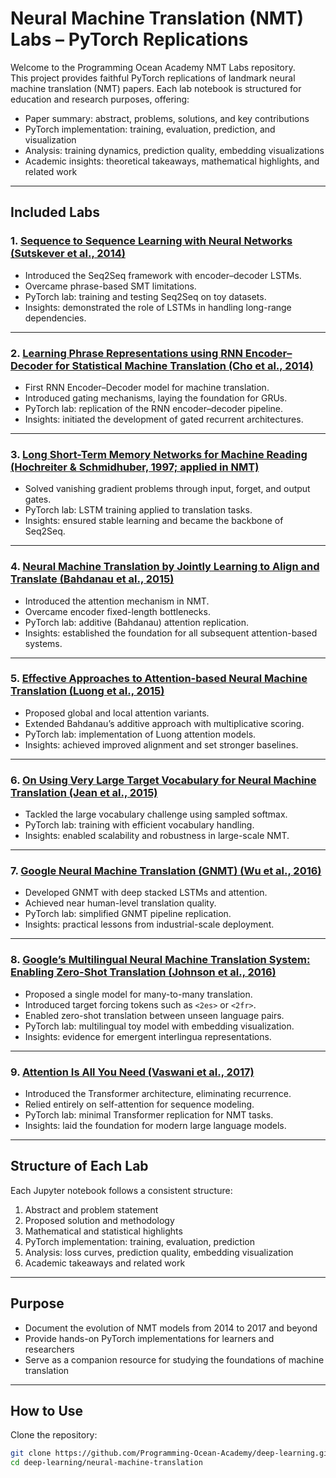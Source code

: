 # Neural Machine Translation (NMT) Labs – PyTorch Replications

Welcome to the Programming Ocean Academy NMT Labs repository.  
This project provides faithful PyTorch replications of landmark neural machine translation (NMT) papers. Each lab notebook is structured for education and research purposes, offering:

- Paper summary: abstract, problems, solutions, and key contributions  
- PyTorch implementation: training, evaluation, prediction, and visualization  
- Analysis: training dynamics, prediction quality, embedding visualizations  
- Academic insights: theoretical takeaways, mathematical highlights, and related work  

---

## Included Labs

### 1. [Sequence to Sequence Learning with Neural Networks (Sutskever et al., 2014)](https://arxiv.org/abs/1409.3215)
- Introduced the Seq2Seq framework with encoder–decoder LSTMs.  
- Overcame phrase-based SMT limitations.  
- PyTorch lab: training and testing Seq2Seq on toy datasets.  
- Insights: demonstrated the role of LSTMs in handling long-range dependencies.  

---

### 2. [Learning Phrase Representations using RNN Encoder–Decoder for Statistical Machine Translation (Cho et al., 2014)](https://arxiv.org/abs/1406.1078)
- First RNN Encoder–Decoder model for machine translation.  
- Introduced gating mechanisms, laying the foundation for GRUs.  
- PyTorch lab: replication of the RNN encoder–decoder pipeline.  
- Insights: initiated the development of gated recurrent architectures.  

---

### 3. [Long Short-Term Memory Networks for Machine Reading (Hochreiter & Schmidhuber, 1997; applied in NMT)](https://www.bioinf.jku.at/publications/older/2604.pdf)
- Solved vanishing gradient problems through input, forget, and output gates.  
- PyTorch lab: LSTM training applied to translation tasks.  
- Insights: ensured stable learning and became the backbone of Seq2Seq.  

---

### 4. [Neural Machine Translation by Jointly Learning to Align and Translate (Bahdanau et al., 2015)](https://arxiv.org/abs/1409.0473)
- Introduced the attention mechanism in NMT.  
- Overcame encoder fixed-length bottlenecks.  
- PyTorch lab: additive (Bahdanau) attention replication.  
- Insights: established the foundation for all subsequent attention-based systems.  

---

### 5. [Effective Approaches to Attention-based Neural Machine Translation (Luong et al., 2015)](https://arxiv.org/abs/1508.04025)
- Proposed global and local attention variants.  
- Extended Bahdanau’s additive approach with multiplicative scoring.  
- PyTorch lab: implementation of Luong attention models.  
- Insights: achieved improved alignment and set stronger baselines.  

---

### 6. [On Using Very Large Target Vocabulary for Neural Machine Translation (Jean et al., 2015)](https://arxiv.org/abs/1412.2007)
- Tackled the large vocabulary challenge using sampled softmax.  
- PyTorch lab: training with efficient vocabulary handling.  
- Insights: enabled scalability and robustness in large-scale NMT.  

---

### 7. [Google Neural Machine Translation (GNMT) (Wu et al., 2016)](https://arxiv.org/abs/1609.08144)
- Developed GNMT with deep stacked LSTMs and attention.  
- Achieved near human-level translation quality.  
- PyTorch lab: simplified GNMT pipeline replication.  
- Insights: practical lessons from industrial-scale deployment.  

---

### 8. [Google’s Multilingual Neural Machine Translation System: Enabling Zero-Shot Translation (Johnson et al., 2016)](https://arxiv.org/abs/1611.04558)
- Proposed a single model for many-to-many translation.  
- Introduced target forcing tokens such as `<2es>` or `<2fr>`.  
- Enabled zero-shot translation between unseen language pairs.  
- PyTorch lab: multilingual toy model with embedding visualization.  
- Insights: evidence for emergent interlingua representations.  

---

### 9. [Attention Is All You Need (Vaswani et al., 2017)](https://arxiv.org/abs/1706.03762)
- Introduced the Transformer architecture, eliminating recurrence.  
- Relied entirely on self-attention for sequence modeling.  
- PyTorch lab: minimal Transformer replication for NMT tasks.  
- Insights: laid the foundation for modern large language models.  

---

## Structure of Each Lab

Each Jupyter notebook follows a consistent structure:
1. Abstract and problem statement  
2. Proposed solution and methodology  
3. Mathematical and statistical highlights  
4. PyTorch implementation: training, evaluation, prediction  
5. Analysis: loss curves, prediction quality, embedding visualization  
6. Academic takeaways and related work  

---

## Purpose

- Document the evolution of NMT models from 2014 to 2017 and beyond  
- Provide hands-on PyTorch implementations for learners and researchers  
- Serve as a companion resource for studying the foundations of machine translation  

---

## How to Use

Clone the repository:
```bash
git clone https://github.com/Programming-Ocean-Academy/deep-learning.git
cd deep-learning/neural-machine-translation

